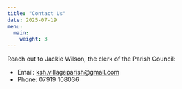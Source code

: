 ```yaml
---
title: "Contact Us"
date: 2025-07-19
menu:
  main:
    weight: 3
---
```

Reach out to Jackie Wilson, the clerk of the Parish Council:
- Email: ksh.villageparish@gmail.com
- Phone: 07919 108036

